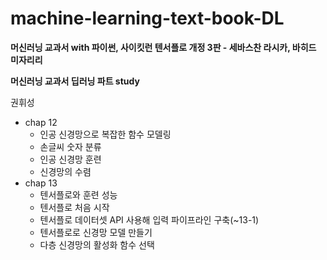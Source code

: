 # machine-learning-text-book-DL

__머신러닝 교과서 with 파이썬, 사이킷런 텐서플로 개정 3판 - 세바스찬 라시카, 바히드 미자리리__

__머신러닝 교과서 딥러닝 파트 study__

권휘성

+ chap 12
  - 인공 신경망으로 복잡한 함수 모델링
  - 손글씨 숫자 분류
  - 인공 신경망 훈련
  - 신경망의 수렴
+ chap 13
  - 텐서플로와 훈련 성능
  - 텐서플로 처음 시작
  - 텐서플로 데이터셋 API 사용해 입력 파이프라인 구축(~13-1)
  - 텐서플로로 신경망 모델 만들기
  - 다층 신경망의 활성화 함수 선택
